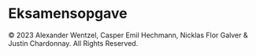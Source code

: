 # Eksamensopgave

© 2023 Alexander Wentzel, Casper Emil Hechmann, Nicklas Flor Galver & Justin Chardonnay. All Rights Reserved.
